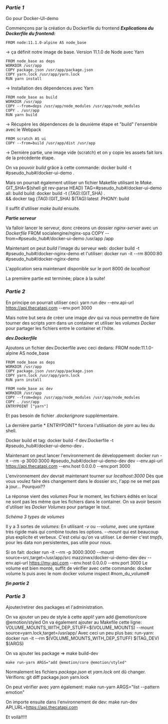 ### *Partie 1*

Go pour Docker-UI-demo

Commençons par la création du Dockerfile du frontend
__*Explications du Dockerfile du frontend:*__

    FROM node:11.1.0-alpine AS node_base
->
ça définit notre image de base. Version 11.1.0 de Node avec Yarn

    FROM node_base as deps
    WORKDIR /usr/app
    COPY package.json /usr/app/package.json
    COPY yarn.lock /usr/app/yarn.lock
    RUN yarn install
->
Installation des dépendences avec Yarn

    FROM node_base as build
    WORKDIR /usr/app
    COPY --from=deps /usr/app/node_modules /usr/app/node_modules
    COPY . /usr/app
    RUN yarn build
->
Récupère les dépendences de la deuxième étape et "build" l'ensemble avec le Webpack

    FROM scratch AS ui
    COPY --from=build /usr/app/dist /usr/app
->
Dernière partie, une image vide (scratch) et on y copie les assets fait lors de la précédente étape.


On va pouvoir *build* grâce à cette commande:
    docker build -t #pseudo_hub#/docker-ui-demo .


Mais on pourrait également utiliser un fichier Makefile utilisant le *Make*.
    GIT_SHA=$(shell git rev-parse HEAD)
    TAG=#pseudo_hub#/docker-ui-demo
    all: build
    build:
	    docker build -t $(TAG):$(GIT_SHA) . \
        && docker tag $(TAG):$(GIT_SHA) $(TAG):latest
    .PHONY: build

Il suffit d'utiliser *make build* ensuite.

__*Partie serveur*__

Va falloir lancer le serveur, donc créeons un dossier *nginx-server* avec un *Dockerfile*
    FROM socialengine/nginx-spa
    COPY --from=#pseudo_hub#/docker-ui-demo /usr/app /app

Maintenant on peut *build* l'image du serveur web:
    docker build -t #pseudo_hub#/docker-nginx-demo
et l'utiliser:
    docker run -it --rm 8000:80 #pseudo_hub#/docker-nginx-demo

L'application sera maintenant disponible sur le port 8000 de *localhost*

La première partie est terminée; place à la suite!

### *Partie 2*

En principe on pourrait utiliser ceci:
    yarn run dev --env.api-url https://api.thecatapi.com --env.port 3000

Mais notre but sera de créer une image *dev* qui va nous permettre de faire tourner des scripts *yarn* dans un container et utiliser les *volumes Docker* pour partager les fichiers entre le container et l'hôte.

__*dev.Dockerfile*__

Ajoutons un fichier dev.Dockerfile avec ceci dedans:
    FROM node:11.1.0-alpine AS node_base

    FROM node_base as deps
    WORKDIR /usr/app
    COPY package.json /usr/app/package.json
    COPY yarn.lock /usr/app/yarn.lock
    RUN yarn install

    FROM node_base as dev
    WORKDIR /usr/app
    COPY --from=deps /usr/app/node_modules /usr/app/node_modules
    COPY . /usr/app
    ENTRYPOINT ["yarn"]

Et pas besoin de fichier *.dockerignore* supplémentaire.

La dernière partie * ENTRYPOINT* forcera l'utilisation de *yarn* au lieu du shell.

Docker build et tag:
    docker build -f dev.Dockerfile -t #pseudo_hub#/docker-ui-demo-dev .

Maintenant on peut lancer l'environnement de développement:
    docker run -it --rm -p 3000:3000 #pseudo_hub#/docker-ui-demo-dev dev --env.api-url https://api.thecatapi.com --env.host 0.0.0.0 --env.port 3000

L'environnement *dev* devrait maintenant tourner sur *localhost:3000*
Dès que vous voulez faire des changement dans le dossier *src*, l'app ne se met pas à jour... Pourquoi??

La réponse vient des *volumes*
Pour le moment, les fichiers édités en local ne sont pas les même que les fichiers dans le container.
On va avoir besoin d'utiliser les *Docker Volumes* pour partager le tout.

*Schéma 3 types de volumes*

Il y a 3 sortes de *volumes*:
En utilisant *-v* ou *--volume*, avec une syntaxe très rigide mais qui combine toutes les options.
*--mount* qui est beaucoup plus explicite et verbeux. C'est celui qu'on va utiliser.
Le dernier c'est *tmpfs*, pour les data non persistentes, pas utile pour nous.

Si on fait:
    docker run -it --rm -p 3000:3000 --mount source=src,target=/usr/app/src mazzinwx/docker-ui-demo-dev dev --env.api-url https://my-api.com --env.host 0.0.0.0 --env.port 3000
Le volume est bien monté, suffit de vérifier avec cette commande:
    docker volume ls
puis avec le nom
    docker volume inspect #nom_du_volume#

__*fin partie 2*__


### *Partie 3*

Ajouter/retirer des packages et l'administration.

On va ajouter un peu de style à cette appli!
    yarn add @emotion/core @emotion/styled
On va également ajouter au Makefile cette ligne:
    VOLUME_MOUNTS_WITH_DEP_STUFF=$(VOLUME_MOUNTS) --mount source=yarn.lock,target=/usr/app/
Avec ceci un peu plus bas:
    run-yarn:
	docker run -it --rm $(VOLUME_MOUNTS_WITH_DEP_STUFF) $(TAG_DEV) $(ARGS)
	
On va ajouter les package =>
    make build-dev
    
    make run-yarn ARGS="add @emotion/core @emotion/styled"

Normalement les fichiers *package.json* et *yarn.lock* ont dû changer.
Vérifions:
    git diff package.json yarn.lock
    
On peut vérifier avec *yarn* également:
    make run-yarn ARGS="list --pattern emotion"
    
On importe ensuite dans l'environnement de dev:
    make run-dev API_URL=https://api.thecatapi.com

    
Et voilà!!!!!

